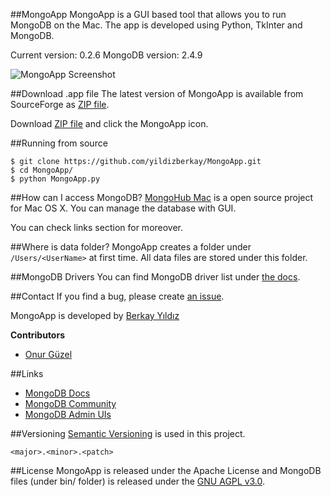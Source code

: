 ##MongoApp
MongoApp is a GUI based tool that allows you to run MongoDB on the Mac. The app is developed using Python, TkInter and MongoDB.

Current version: 0.2.6
MongoDB version: 2.4.9

![MongoApp Screenshot](https://raw2.github.com/yildizberkay/MongoApp/master/assets/images/MongoAppScreenshot.png)

##Download .app file
The latest version of MongoApp is available from SourceForge as [ZIP file](https://downloads.sourceforge.net/project/mongoapp/MongoApp-0.2.6.zip).

Download [ZIP file](https://downloads.sourceforge.net/project/mongoapp/MongoApp-0.2.6.zip) and click the MongoApp icon.

##Running from source
```
$ git clone https://github.com/yildizberkay/MongoApp.git
$ cd MongoApp/
$ python MongoApp.py
```

##How can I access MongoDB?
[MongoHub Mac](https://github.com/fotonauts/MongoHub-Mac) is a open source project for Mac OS X. You can manage the database with GUI. 

You can check links section for moreover.

##Where is data folder?
MongoApp creates a folder under ``/Users/<UserName>`` at first time. All data files are stored under this folder.

##MongoDB Drivers
You can find MongoDB driver list under [the docs](http://docs.mongodb.org/ecosystem/drivers/).

##Contact
If you find a bug, please create [an issue](https://github.com/yildizberkay/MongoApp/issues).

MongoApp is developed by [Berkay Yıldız](http://git.io/berkay)

**Contributors**
* [Onur Güzel](https://github.com/onurguzel)

##Links
- [MongoDB Docs](http://docs.mongodb.org)
- [MongoDB Community](http://www.mongodb.org/get-involved)
- [MongoDB Admin UIs](http://docs.mongodb.org/ecosystem/tools/administration-interfaces/)

##Versioning
[Semantic Versioning](http://semver.org) is used in this project.

`<major>.<minor>.<patch>`

##License
MongoApp is released under the Apache License and MongoDB files (under bin/ folder) is released under the [GNU AGPL v3.0](http://www.mongodb.org/about/licensing/).
